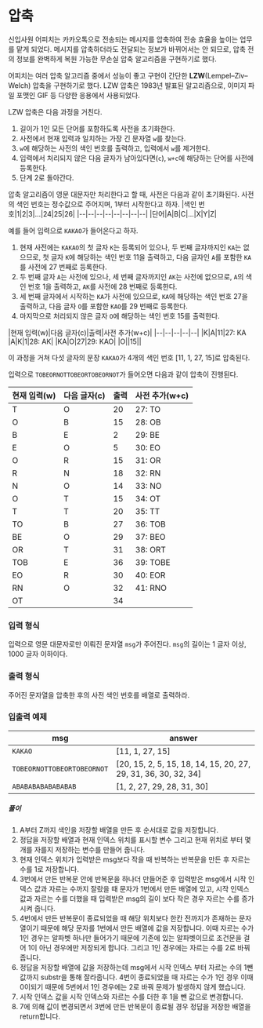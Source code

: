 # 압축

신입사원 어피치는 카카오톡으로 전송되는 메시지를 압축하여 전송 효율을 높이는 업무를 맡게 되었다. 메시지를 압축하더라도 전달되는 정보가 바뀌어서는 안 되므로, 압축 전의 정보를 완벽하게 복원 가능한 무손실 압축 알고리즘을 구현하기로 했다.

어피치는 여러 압축 알고리즘 중에서 성능이 좋고 구현이 간단한  **LZW**(Lempel–Ziv–Welch) 압축을 구현하기로 했다. LZW 압축은 1983년 발표된 알고리즘으로, 이미지 파일 포맷인 GIF 등 다양한 응용에서 사용되었다.

LZW 압축은 다음 과정을 거친다.

1.  길이가 1인 모든 단어를 포함하도록 사전을 초기화한다.
2.  사전에서 현재 입력과 일치하는 가장 긴 문자열  `w`를 찾는다.
3.  `w`에 해당하는 사전의 색인 번호를 출력하고, 입력에서  `w`를 제거한다.
4.  입력에서 처리되지 않은 다음 글자가 남아있다면(`c`),  `w+c`에 해당하는 단어를 사전에 등록한다.
5.  단계 2로 돌아간다.

압축 알고리즘이 영문 대문자만 처리한다고 할 때, 사전은 다음과 같이 초기화된다. 사전의 색인 번호는 정수값으로 주어지며, 1부터 시작한다고 하자.
|색인 번호|1|2|3|...|24|25|26|
|--|--|--|--|--|--|--|--|
|단어|A|B|C|...|X|Y|Z|

예를 들어 입력으로  `KAKAO`가 들어온다고 하자.

1.  현재 사전에는  `KAKAO`의 첫 글자  `K`는 등록되어 있으나, 두 번째 글자까지인  `KA`는 없으므로, 첫 글자  `K`에 해당하는 색인 번호 11을 출력하고, 다음 글자인  `A`를 포함한  `KA`를 사전에 27 번째로 등록한다.
2.  두 번째 글자  `A`는 사전에 있으나, 세 번째 글자까지인  `AK`는 사전에 없으므로,  `A`의 색인 번호 1을 출력하고,  `AK`를 사전에 28 번째로 등록한다.
3.  세 번째 글자에서 시작하는  `KA`가 사전에 있으므로,  `KA`에 해당하는 색인 번호 27을 출력하고, 다음 글자  `O`를 포함한  `KAO`를 29 번째로 등록한다.
4.  마지막으로 처리되지 않은 글자  `O`에 해당하는 색인 번호 15를 출력한다.

|현재 입력(w)|다음 글자(c)|출력|사전 추가(w+c)|
|--|--|--|--|--|
|K|A|11|27: KA
|A|K|1|28: AK|
|KA|O|27|29: KAO|
|O||15||

이 과정을 거쳐 다섯 글자의 문장  `KAKAO`가 4개의 색인 번호 [11, 1, 27, 15]로 압축된다.

입력으로  `TOBEORNOTTOBEORTOBEORNOT`가 들어오면 다음과 같이 압축이 진행된다.

|현재 입력(w)|다음 글자(c)|출력|사전 추가(w+c)|
|--|--|--|--|
|T|O|20|27: TO|
|O|B|15|28: OB|
|B|E|2|29: BE|
|E|O|5|30: EO|
|O|R|15|31: OR|
|R|N|18|32: RN|
|N|O|14|33: NO|
|O|T|15|34: OT|
|T|T|20|35: TT|
|TO|B|27|36: TOB|
|BE|O|29|37: BEO|
|OR|T|31|38: ORT|
|TOB|E|36|39: TOBE|
|EO|R|30|40: EOR|
|RN|O|32|41: RNO|
|OT||34||

### 입력 형식

입력으로 영문 대문자로만 이뤄진 문자열  `msg`가 주어진다.  `msg`의 길이는 1 글자 이상, 1000 글자 이하이다.

### 출력 형식

주어진 문자열을 압축한 후의 사전 색인 번호를 배열로 출력하라.

### 입출력 예제
|msg|answer|
|--|--|
|`KAKAO`|[11, 1, 27, 15]|
|`TOBEORNOTTOBEORTOBEORNOT`|[20, 15, 2, 5, 15, 18, 14, 15, 20, 27, 29, 31, 36, 30, 32, 34]|
|`ABABABABABABABAB`|[1, 2, 27, 29, 28, 31, 30]|

##### 풀이
1. A부터 Z까지 색인을 저장할 배열을 만든 후 순서대로 값을 저장합니다.
2. 정답을 저장할 배열과 현재 인덱스 위치를 표시할 변수 그리고 현재 위치로 부터 몇개를 자를지 저장하는 변수를 만들어 줍니다.
3. 현재 인덱스 위치가 입력받은 msg보다 작을 때 반복하는 반복문을 만든 후 자르는 수를 1로 저장합니다.
4. 3번에서 만든 반복문 안에 반복문을 하나더 만들어준 후 입력받은 msg에서 시작 인덱스 값과 자르는 수까지 잘랐을 때 문자가 1번에서 만든 배열에 있고, 시작 인덱스 값과 자르는 수를 더했을 때 입력받은 msg의 길이 보다 작은 경우 자르는 수를 증가시켜 줍니다.
5. 4번에서 만든 반복문이 종료되었을 때 해당 위치보다 한칸 전까지가 존재하는 문자열이기 때문에 해당 문자를 1번에서 만든 배열에 값을 저장합니다. 이때 자르는 수가 1인 경우는 알파벳 하나만 들어가기 때문에 기존에 있는 알파벳이므로 조건문을 걸어 1이 아닌 경우에만 저장되게 합니다. 그리고 1인 경우에는 자르는 수를 2로 바꿔줍니다.
6. 정답을 저장할 배열에 값을 저장하는데 msg에서 시작 인덱스 부터 자르는 수의 1뺀 값까지 substr을 통해 잘라줍니다. 4번이 종료되었을 때 자르는 수가 1인 경우 이때 0이되기 때문에 5번에서 1인 경우에는 2로 바꿔 문제가 발생하지 않게 했습니다.
7. 시작 인덱스 값을 시작 인덱스와 자르는 수를 더한 후 1을 뺀 값으로 변경합니다.
8. 7에 의해 값이 변경되면서 3번에 만든 반복문이 종료될 경우 정답을 저장한 배열을 return합니다.